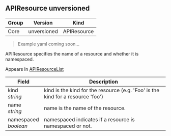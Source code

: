 ## APIResource unversioned

Group        | Version     | Kind
------------ | ---------- | -----------
Core | unversioned | APIResource

> Example yaml coming soon...



APIResource specifies the name of a resource and whether it is namespaced.

<aside class="notice">
Appears In  <a href="#apiresourcelist-unversioned">APIResourceList</a> </aside>

Field        | Description
------------ | -----------
kind <br /> *string* | kind is the kind for the resource (e.g. 'Foo' is the kind for a resource 'foo')
name <br /> *string* | name is the name of the resource.
namespaced <br /> *boolean* | namespaced indicates if a resource is namespaced or not.

